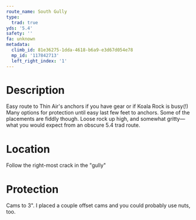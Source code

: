 ```yaml
---
route_name: South Gully
type:
  trad: true
yds: '5.4'
safety: ''
fa: unknown
metadata:
  climb_id: 81e36275-1dda-4618-b6a9-e3d67d054e78
  mp_id: '117842713'
  left_right_index: '1'
---
```

# Description
Easy route to Thin Air's anchors if you have gear or if Koala Rock is busy(!) Many options for protection until easy last few feet to anchors. Some of the placements are fiddly though. Loose rock up high, and somewhat gritty—what you would expect from an obscure 5.4 trad route.

# Location
Follow the right-most crack in the "gully"

# Protection
Cams to 3". I placed a couple offset cams and you could probably use nuts, too.
